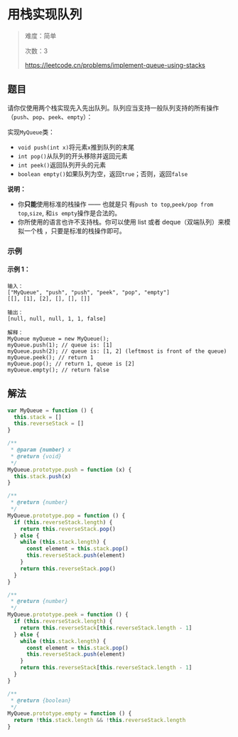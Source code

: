 # 用栈实现队列

> 难度：简单
>
> 次数：3
>
> https://leetcode.cn/problems/implement-queue-using-stacks

## 题目

请你仅使用两个栈实现先入先出队列。队列应当支持一般队列支持的所有操作
（`push`、`pop`、`peek`、`empty`）：

实现`MyQueue`类：

- `void push(int x)`将元素`x`推到队列的末尾
- `int pop()`从队列的开头移除并返回元素
- `int peek()`返回队列开头的元素
- `boolean empty()`如果队列为空，返回`true`；否则，返回`false`

**说明：**

- 你**只能**使用标准的栈操作 —— 也就是只
  有`push to top`,`peek/pop from top`,`size`, 和`is empty`操作是合法的。
- 你所使用的语言也许不支持栈。你可以使用 list 或者 deque（双端队列）来模拟一个栈
  ，只要是标准的栈操作即可。

### 示例

#### 示例 1：

```
输入：
["MyQueue", "push", "push", "peek", "pop", "empty"]
[[], [1], [2], [], [], []]

输出：
[null, null, null, 1, 1, false]

解释：
MyQueue myQueue = new MyQueue();
myQueue.push(1); // queue is: [1]
myQueue.push(2); // queue is: [1, 2] (leftmost is front of the queue)
myQueue.peek(); // return 1
myQueue.pop(); // return 1, queue is [2]
myQueue.empty(); // return false
```

## 解法

```javascript
var MyQueue = function () {
  this.stack = []
  this.reverseStack = []
}

/**
 * @param {number} x
 * @return {void}
 */
MyQueue.prototype.push = function (x) {
  this.stack.push(x)
}

/**
 * @return {number}
 */
MyQueue.prototype.pop = function () {
  if (this.reverseStack.length) {
    return this.reverseStack.pop()
  } else {
    while (this.stack.length) {
      const element = this.stack.pop()
      this.reverseStack.push(element)
    }
    return this.reverseStack.pop()
  }
}

/**
 * @return {number}
 */
MyQueue.prototype.peek = function () {
  if (this.reverseStack.length) {
    return this.reverseStack[this.reverseStack.length - 1]
  } else {
    while (this.stack.length) {
      const element = this.stack.pop()
      this.reverseStack.push(element)
    }
    return this.reverseStack[this.reverseStack.length - 1]
  }
}

/**
 * @return {boolean}
 */
MyQueue.prototype.empty = function () {
  return !this.stack.length && !this.reverseStack.length
}
```
